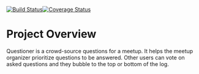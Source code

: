 [![Build Status](https://travis-ci.org/blairt001/Questioner.svg?branch=develop)](https://travis-ci.org/blairt001/Questioner)[![Coverage Status](https://coveralls.io/repos/github/blairt001/Questioner/badge.svg?branch=develop)](https://coveralls.io/github/blairt001/Questioner?branch=develop)

# Project Overview
Questioner is a crowd-source questions for a meetup. It helps the meetup organizer prioritize questions to be answered. Other users can vote on asked questions and they bubble to the top or bottom of the log.
